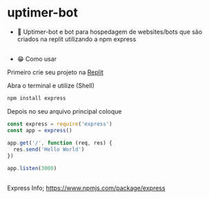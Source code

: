 # uptimer-bot


- 🤔 Uptimer-bot e  bot para hospedagem de websites/bots que são criados na replit utilizando a npm express
##


- 😁 Como usar

Primeiro crie seu projeto na [Replit](https://replit.com/)

Abra o terminal e utilize (Shell)

```js
npm install express
```


Depois no seu arquivo principal coloque

```js
const express = require('express')
const app = express()

app.get('/', function (req, res) {
  res.send('Hello World')
})

app.listen(3000)
```

##

Express Info;
https://www.npmjs.com/package/express
